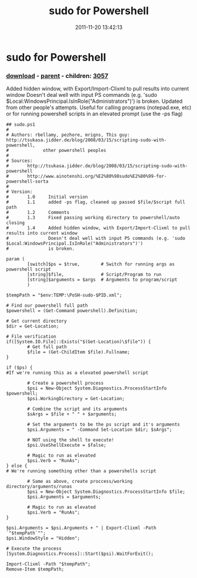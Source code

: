 ﻿---
pid:            3056
poster:         rbellamy
title:          sudo for Powershell
date:           2011-11-20 13:42:13
format:         posh
parent:         1874
parent:         1874
children:       3057
---

# sudo for Powershell

### [download](3056.ps1) - [parent](1874.md) - children: [3057](3057.md)

Added hidden window, with Export/Import-Clixml to pull results into current window
Doesn't deal well with input PS commands (e.g. 'sudo $Local:WindowsPrincipal.IsInRole("Administrators")') is broken.
Updated from other people's attempts. Useful for calling programs (notepad.exe, etc) or for running powershell scripts in an elevated prompt (use the -ps flag)

```posh
## sudo.ps1
#
# Authors: rbellamy, pezhore, mrigns, This guy: http://tsukasa.jidder.de/blog/2008/03/15/scripting-sudo-with-powershell,
#             other powershell peoples
#
# Sources:
#       http://tsukasa.jidder.de/blog/2008/03/15/scripting-sudo-with-powershell
#       http://www.ainotenshi.org/%E2%80%98sudo%E2%80%99-for-powershell-sorta
#
# Version:
#       1.0     Initial version
#       1.1     added -ps flag, cleaned up passed $file/$script full path
#       1.2     Comments
#       1.3     Fixed passing working directory to powershell/auto closing
#		1.4		Added hidden window, with Export/Import-Clixml to pull results into current window
#				Doesn't deal well with input PS commands (e.g. 'sudo $Local:WindowsPrincipal.IsInRole("Administrators")')
#				is broken.
 
param (
        [switch]$ps = $true,        # Switch for running args as powershell script
        [string]$file,              # Script/Program to run
        [string]$arguments = $args  # Arguments to program/script
		)
		
$tempPath = "$env:TEMP:\PoSH-sudo-$PID.xml";

# Find our powershell full path
$powershell = (Get-Command powershell).Definition;

# Get current directory
$dir = Get-Location;

# File verification
if([System.IO.File]::Exists("$(Get-Location)\$file")) {
        # Get full path
        $file = (Get-ChildItem $file).Fullname;
}

if ($ps) { 
#If we're running this as a elevated powershell script

        # Create a powershell process
        $psi = New-Object System.Diagnostics.ProcessStartInfo $powershell;
        $psi.WorkingDirectory = Get-Location;
		
        # Combine the script and its arguments
        $sArgs = $file + " " + $arguments;
 
        # Set the arguments to be the ps script and it's arguments
        $psi.Arguments = " -Command Set-Location $dir; $sArgs";
		
		# NOT using the shell to execute!
		$psi.UseShellExecute = $false;
 
        # Magic to run as elevated
        $psi.Verb = "RunAs";
} else { 
# We're running something other than a powershells script

        # Same as above, create proccess/working directory/arguments/runas
        $psi = New-Object System.Diagnostics.ProcessStartInfo $file;
        $psi.Arguments = $arguments;
		
        # Magic to run as elevated
        $psi.Verb = "RunAs";
}

$psi.Arguments = $psi.Arguments + " | Export-Clixml -Path `"$tempPath`"";
$psi.WindowStyle = "Hidden";

# Execute the process
[System.Diagnostics.Process]::Start($psi).WaitForExit();

Import-Clixml -Path "$tempPath";
Remove-Item $tempPath;
```
